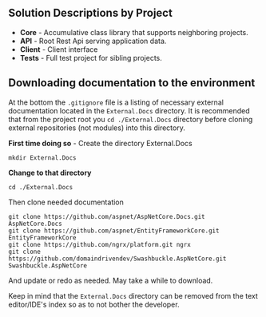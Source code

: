 **Solution Descriptions by Project**
----

 - **Core** - Accumulative class library that supports neighboring projects.
 - **API** -  Root Rest Api serving application data.
 - **Client** - Client interface
 - **Tests** - Full test project for sibling projects.

**Downloading documentation to the environment**
----

At the bottom the `.gitignore` file is a listing of necessary external documentation located in the `External.Docs` directory. It is recommended that from the project root you `cd ./External.Docs` directory before cloning external repositories (not modules) into this directory.

**First time doing so** - Create the directory External.Docs  

`mkdir External.Docs`  

**Change to that directory**

`cd ./External.Docs`

Then clone needed documentation

```
git clone https://github.com/aspnet/AspNetCore.Docs.git AspNetCore.Docs
git clone https://github.com/aspnet/EntityFrameworkCore.git EntityFrameworkCore
git clone https://github.com/ngrx/platform.git ngrx
git clone https://github.com/domaindrivendev/Swashbuckle.AspNetCore.git Swashbuckle.AspNetCore
```

And update or redo as needed. May take a while to download.

Keep in mind that the `External.Docs` directory can be removed from the text editor/IDE's index so as to not bother the developer.
